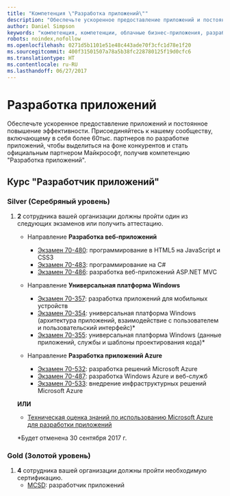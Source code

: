 ```yaml
---
title: "Компетенция \"Разработка приложений\""
description: "Обеспечьте ускоренное предоставление приложений и постоянное повышение эффективности. Присоединяйтесь к нашему сообществу, включающему в себя более 60тыс. партнеров по разработке приложений, чтобы выделиться на фоне конкурентов и стать официальным партнером Майкрософт, получив компетенцию \"Разработка приложений\"."
author: Daniel Simpson
keywords: "компетенция, компетенции, облачные бизнес-приложения, разработка приложений"
robots: noindex,nofollow
ms.openlocfilehash: 0271d5b1101e51e48c443ade70f3cfc1d78e1f20
ms.sourcegitcommit: 400f31501507a78a5b38fc228780125f19d0cfc6
ms.translationtype: HT
ms.contentlocale: ru-RU
ms.lasthandoff: 06/27/2017
---
```

# <a name="application-development"></a>Разработка приложений 

Обеспечьте ускоренное предоставление приложений и постоянное повышение эффективности. Присоединяйтесь к нашему сообществу, включающему в себя более 60тыс. партнеров по разработке приложений, чтобы выделиться на фоне конкурентов и стать официальным партнером Майкрософт, получив компетенцию "Разработка приложений".

## <a name="application-builder-option"></a>Курс "Разработчик приложений"

### <a name="silver"></a>Silver (Серебряный уровень)
1. **2** сотрудника вашей организации должны пройти один из следующих экзаменов или получить аттестацию.

    - Направление **Разработка веб-приложений**
        - [Экзамен 70-480](https://www.microsoft.com/en-us/learning/exam-70-480.aspx): программирование в HTML5 на JavaScript и CSS3  
        - [Экзамен 70-483](https://www.microsoft.com/en-us/learning/exam-70-483.aspx): программирование на C# 
        - [Экзамен 70-486](https://www.microsoft.com/en-us/learning/exam-70-486.aspx): разработка веб-приложений ASP.NET MVC  

    - Направление **Универсальная платформа Windows**
        - [Экзамен 70-357](https://www.microsoft.com/en-us/learning/exam-70-357.aspx): разработка приложений для мобильных устройств 
        - [Экзамен 70-354](https://www.microsoft.com/en-us/learning/exam-70-354.aspx): универсальная платформа Windows (архитектура приложений, взаимодействие с пользователем и пользовательский интерфейс)*  
        - [Экзамен 70-355](https://www.microsoft.com/en-us/learning/exam-70-355.aspx): универсальная платформа Windows (данные приложений, службы и шаблоны проектирования кода)*  

    - Направление **Разработка приложений Azure**
        - [Экзамен 70-532](https://www.microsoft.com/en-us/learning/exam-70-532.aspx): разработка решений Microsoft Azure 
        - [Экзамен 70-487](https://www.microsoft.com/en-us/learning/exam-70-487.aspx): разработка Windows Azure и веб-служб
        - [Экзамен 70-533](https://www.microsoft.com/en-us/learning/exam-70-533.aspx): внедрение инфраструктурных решений Microsoft Azure   

    **ИЛИ** 

    -  [Техническая оценка знаний по использованию Microsoft Azure для разработки приложений](https://partneruniversity.microsoft.com/?whr=uri:MicrosoftAccount&courseId=12213&scoId=lyCxoLBVB_4105299993)
    
    *Будет отменена 30 сентября 2017 г.  

### <a name="gold"></a>Gold (Золотой уровень)
1. **4** сотрудника вашей организации должны пройти необходимую сертификацию.
    - [MCSD](https://www.microsoft.com/en-us/learning/mcsd-app-builder-certification.aspx): разработчик приложений 
